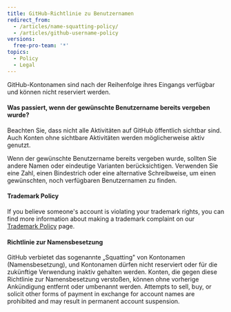 ```yaml
---
title: GitHub-Richtlinie zu Benutzernamen
redirect_from:
  - /articles/name-squatting-policy/
  - /articles/github-username-policy
versions:
  free-pro-team: '*'
topics:
  - Policy
  - Legal
---
```


GitHub-Kontonamen sind nach der Reihenfolge ihres Eingangs verfügbar und können nicht reserviert werden.

#### Was passiert, wenn der gewünschte Benutzername bereits vergeben wurde?

Beachten Sie, dass nicht alle Aktivitäten auf GitHub öffentlich sichtbar sind. Auch Konten ohne sichtbare Aktivitäten werden möglicherweise aktiv genutzt.

Wenn der gewünschte Benutzername bereits vergeben wurde, sollten Sie andere Namen oder eindeutige Varianten berücksichtigen. Verwenden Sie eine Zahl, einen Bindestrich oder eine alternative Schreibweise, um einen gewünschten, noch verfügbaren Benutzernamen zu finden.

#### Trademark Policy

If you believe someone's account is violating your trademark rights, you can find more information about making a trademark complaint on our [Trademark Policy](/articles/github-trademark-policy/) page.

#### Richtlinie zur Namensbesetzung

GitHub verbietet das sogenannte „Squatting" von Kontonamen (Namensbesetzung), und Kontonamen dürfen nicht reserviert oder für die zukünftige Verwendung inaktiv gehalten werden. Konten, die gegen diese Richtlinie zur Namensbesetzung verstoßen, können ohne vorherige Ankündigung entfernt oder umbenannt werden. Attempts to sell, buy, or solicit other forms of payment in exchange for account names are prohibited and may result in permanent account suspension.
